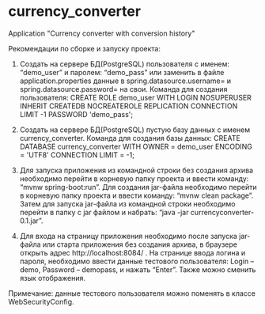 # currency_converter
Application "Currency converter with conversion history"

Рекомендации по сборке и запуску проекта:
1.	Создать на сервере БД(PostgreSQL) пользователя с именем: “demo_user” и паролем: “demo_pass” или заменить 
в файле application.properties данные в spring.datasource.username= и spring.datasource.password= на свои.
    Команда для создания пользователя:
CREATE ROLE demo_user WITH LOGIN NOSUPERUSER INHERIT CREATEDB NOCREATEROLE REPLICATION CONNECTION LIMIT -1 
PASSWORD 'demo_pass';

2.	Создать на сервере БД(PostgreSQL) пустую базу данных с именем currency_converter.
    Команда для создания базы данных:
CREATE DATABASE currency_converter WITH OWNER = demo_user ENCODING = 'UTF8' CONNECTION LIMIT = -1;

3.	Для запуска приложения из командной строки без создания архива необходимо перейти в корневую папку проекта и 
ввести команду: “mvnw spring-boot:run”.
Для создания jar-файла необходимо перейти в корневую папку проекта и ввести команду: “mvnw clean package”. 
Затем для запуска jar-файла из командной строки необходимо перейти в папку с jar файлом и набрать: 
“java -jar currencyconverter-0.1.jar”.

4.	Для входа на страницу приложения необходимо после запуска jar-файла или старта приложения без создания архива, 
в браузере открыть адрес http://localhost:8084/ . На странице ввода логина и пароля, необходимо ввести данные 
тестового пользователя: Login – demo, Password – demopass, и нажать “Enter”. Также можно сменить язык отображения.

Примечание: данные тестового пользователя можно поменять в классе WebSecurityConfig.


